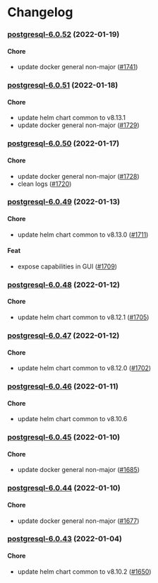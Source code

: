 # Changelog<br>


<a name="postgresql-6.0.52"></a>
### [postgresql-6.0.52](https://github.com/truecharts/apps/compare/postgresql-6.0.51...postgresql-6.0.52) (2022-01-19)

#### Chore

* update docker general non-major ([#1741](https://github.com/truecharts/apps/issues/1741))



<a name="postgresql-6.0.51"></a>
### [postgresql-6.0.51](https://github.com/truecharts/apps/compare/postgresql-6.0.50...postgresql-6.0.51) (2022-01-18)

#### Chore

* update helm chart common to v8.13.1
* update docker general non-major ([#1729](https://github.com/truecharts/apps/issues/1729))



<a name="postgresql-6.0.50"></a>
### [postgresql-6.0.50](https://github.com/truecharts/apps/compare/postgresql-6.0.49...postgresql-6.0.50) (2022-01-17)

#### Chore

* update docker general non-major ([#1728](https://github.com/truecharts/apps/issues/1728))
* clean logs ([#1720](https://github.com/truecharts/apps/issues/1720))



<a name="postgresql-6.0.49"></a>
### [postgresql-6.0.49](https://github.com/truecharts/apps/compare/postgresql-6.0.48...postgresql-6.0.49) (2022-01-13)

#### Chore

* update helm chart common to v8.13.0 ([#1711](https://github.com/truecharts/apps/issues/1711))

#### Feat

* expose capabilities in GUI ([#1709](https://github.com/truecharts/apps/issues/1709))



<a name="postgresql-6.0.48"></a>
### [postgresql-6.0.48](https://github.com/truecharts/apps/compare/postgresql-6.0.47...postgresql-6.0.48) (2022-01-12)

#### Chore

* update helm chart common to v8.12.1 ([#1705](https://github.com/truecharts/apps/issues/1705))



<a name="postgresql-6.0.47"></a>
### [postgresql-6.0.47](https://github.com/truecharts/apps/compare/postgresql-6.0.46...postgresql-6.0.47) (2022-01-12)

#### Chore

* update helm chart common to v8.12.0 ([#1702](https://github.com/truecharts/apps/issues/1702))



<a name="postgresql-6.0.46"></a>
### [postgresql-6.0.46](https://github.com/truecharts/apps/compare/postgresql-6.0.45...postgresql-6.0.46) (2022-01-11)

#### Chore

* update helm chart common to v8.10.6



<a name="postgresql-6.0.45"></a>
### [postgresql-6.0.45](https://github.com/truecharts/apps/compare/postgresql-6.0.44...postgresql-6.0.45) (2022-01-10)

#### Chore

* update docker general non-major ([#1685](https://github.com/truecharts/apps/issues/1685))



<a name="postgresql-6.0.44"></a>
### [postgresql-6.0.44](https://github.com/truecharts/apps/compare/postgresql-6.0.43...postgresql-6.0.44) (2022-01-10)

#### Chore

* update docker general non-major ([#1677](https://github.com/truecharts/apps/issues/1677))



<a name="postgresql-6.0.43"></a>
### [postgresql-6.0.43](https://github.com/truecharts/apps/compare/postgresql-6.0.42...postgresql-6.0.43) (2022-01-04)

#### Chore

* update helm chart common to v8.10.2 ([#1650](https://github.com/truecharts/apps/issues/1650))



